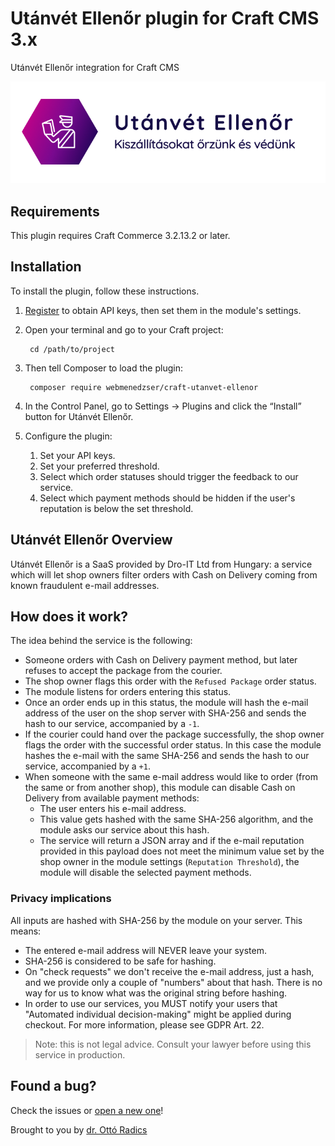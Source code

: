 # Utánvét Ellenőr plugin for Craft CMS 3.x

Utánvét Ellenőr integration for Craft CMS

![Screenshot](resources/img/plugin-logo.png)

## Requirements

This plugin requires Craft Commerce 3.2.13.2 or later.

## Installation

To install the plugin, follow these instructions.

1. [Register](https://utanvet-ellenor.hu/register) to obtain API keys, then set them in the module's settings.

2. Open your terminal and go to your Craft project:

        cd /path/to/project

3. Then tell Composer to load the plugin:

        composer require webmenedzser/craft-utanvet-ellenor

4. In the Control Panel, go to Settings → Plugins and click the “Install” button for Utánvét Ellenőr.

5. Configure the plugin:
    1. Set your API keys.
    2. Set your preferred threshold.
    3. Select which order statuses should trigger the feedback to our service.
    4. Select which payment methods should be hidden if the user's reputation is below the set threshold.

## Utánvét Ellenőr Overview

Utánvét Ellenőr is a SaaS provided by Dro-IT Ltd from Hungary: a service which will let shop owners filter orders with Cash on Delivery coming from known fraudulent e-mail addresses.

## How does it work?

The idea behind the service is the following:
* Someone orders with Cash on Delivery payment method, but later refuses to accept the package from the courier.
* The shop owner flags this order with the `Refused Package` order status.
* The module listens for orders entering this status.
* Once an order ends up in this status, the module will hash the e-mail address of the user on the shop server with SHA-256 and sends the hash to our service, accompanied by a `-1`.
* If the courier could hand over the package successfully, the shop owner flags the order with the successful order status. In this case the module hashes the e-mail with the same SHA-256 and sends the hash to our service, accompanied by a `+1`.
* When someone with the same e-mail address would like to order (from the same or from another shop), this module can disable Cash on Delivery from available payment methods:
    * The user enters his e-mail address.
    * This value gets hashed with the same SHA-256 algorithm, and the module asks our service about this hash.
    * The service will return a JSON array and if the e-mail reputation provided in this payload does not meet the minimum value set by the shop owner in the module settings (`Reputation Threshold`), the module will disable the selected payment methods.

### Privacy implications

All inputs are hashed with SHA-256 by the module on your server. This means:
* The entered e-mail address will NEVER leave your system.
* SHA-256 is considered to be safe for hashing.
* On "check requests" we don't receive the e-mail address, just a hash, and we provide only a couple of "numbers" about that hash. There is no way for us to know what was the original string before hashing.
* In order to use our services, you MUST notify your users that "Automated individual decision-making" might be applied during checkout. For more information, please see GDPR Art. 22.

> Note: this is not legal advice. Consult your lawyer before using this service in production.

## Found a bug?

Check the issues or [open a new one](https://github.com/webmenedzser/craft-utanvet-ellenor/issues)!
    
Brought to you by [dr. Ottó Radics](https://www.webmenedzser.hu)
